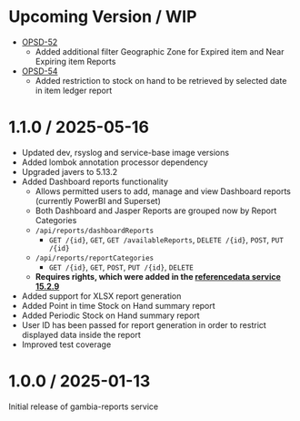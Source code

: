 Upcoming Version / WIP
==================
- [OPSD-52](https://openlmis.atlassian.net/browse/OPSD-52)
  - Added additional filter Geographic Zone for Expired item and Near Expiring item Reports
- [OPSD-54](https://openlmis.atlassian.net/browse/OPSD-54)
  - Added restriction to stock on hand to be retrieved by selected date in item ledger report

1.1.0 / 2025-05-16
==================

* Updated dev, rsyslog and service-base image versions
* Added lombok annotation processor dependency
* Upgraded javers to 5.13.2
* Added Dashboard reports functionality
  * Allows permitted users to add, manage and view Dashboard reports (currently PowerBI and Superset)
  * Both Dashboard and Jasper Reports are grouped now by Report Categories
  * `/api/reports/dashboardReports`
    * `GET /{id}`, `GET`, `GET /availableReports`, `DELETE /{id}`, `POST`, `PUT /{id}`
  * `/api/reports/reportCategories`
    * `GET /{id}`, `GET`, `POST`, `PUT /{id}`, `DELETE`
  * **Requires rights, which were added in the [referencedata service 15.2.9](https://github.com/OpenLMIS/openlmis-referencedata/tree/rel-15.2.9)**
* Added support for XLSX report generation
* Added Point in time Stock on Hand summary report
* Added Periodic Stock on Hand summary report
* User ID has been passed for report generation in order to restrict displayed data inside the report
* Improved test coverage

1.0.0 / 2025-01-13
==================

Initial release of gambia-reports service
